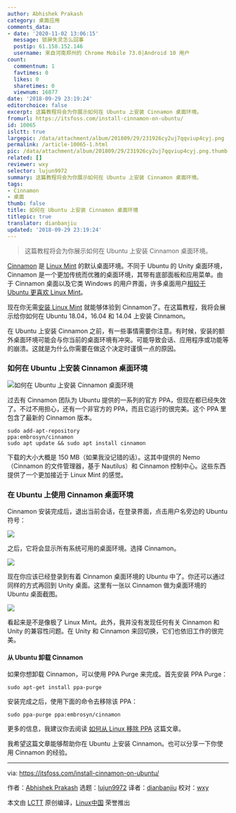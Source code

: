 ```yaml
---
author: Abhishek Prakash
category: 桌面应用
comments_data:
- date: '2020-11-02 13:06:15'
  message: 锁屏失灵怎么回事
  postip: 61.158.152.146
  username: 来自河南郑州的 Chrome Mobile 73.0|Android 10 用户
count:
  commentnum: 1
  favtimes: 0
  likes: 0
  sharetimes: 0
  viewnum: 16877
date: '2018-09-29 23:19:24'
editorchoice: false
excerpt: 这篇教程将会为你展示如何在 Ubuntu 上安装 Cinnamon 桌面环境。
fromurl: https://itsfoss.com/install-cinnamon-on-ubuntu/
id: 10065
islctt: true
largepic: /data/attachment/album/201809/29/231926cy2uj7qqviup4cyj.png
permalink: /article-10065-1.html
pic: /data/attachment/album/201809/29/231926cy2uj7qqviup4cyj.png.thumb.jpg
related: []
reviewer: wxy
selector: lujun9972
summary: 这篇教程将会为你展示如何在 Ubuntu 上安装 Cinnamon 桌面环境。
tags:
- Cinnamon
- 桌面
thumb: false
title: 如何在 Ubuntu 上安装 Cinnamon 桌面环境
titlepic: true
translator: dianbanjiu
updated: '2018-09-29 23:19:24'
---
```



> 
> 这篇教程将会为你展示如何在 Ubuntu 上安装 Cinnamon 桌面环境。
> 
> 
> 


[Cinnamon](http://cinnamon.linuxmint.com/) 是 [Linux Mint](http://www.linuxmint.com/) 的默认桌面环境。不同于 Ubuntu 的 Unity 桌面环境，Cinnamon 是一个更加传统而优雅的桌面环境，其带有底部面板和应用菜单。由于 Cinnamon 桌面以及它类 Windows 的用户界面，许多桌面用户[相较于 Ubuntu 更喜欢 Linux Mint](https://itsfoss.com/linux-mint-vs-ubuntu/)。


现在你无需[安装 Linux Mint](https://itsfoss.com/guide-install-linux-mint-16-dual-boot-windows/) 就能够体验到 Cinnamon了。在这篇教程，我将会展示给你如何在 Ubuntu 18.04，16.04 和 14.04 上安装 Cinnamon。


在 Ubuntu 上安装 Cinnamon 之前，有一些事情需要你注意。有时候，安装的额外桌面环境可能会与你当前的桌面环境有冲突。可能导致会话、应用程序或功能等的崩溃。这就是为什么你需要在做这个决定时谨慎一点的原因。


### 如何在 Ubuntu 上安装 Cinnamon 桌面环境


![如何在 Ubuntu 上安装 Cinnamon 桌面环境](/data/attachment/album/201809/29/231926cy2uj7qqviup4cyj.png)


过去有 Cinnamon 团队为 Ubuntu 提供的一系列的官方 PPA，但现在都已经失效了。不过不用担心，还有一个非官方的 PPA，而且它运行的很完美。这个 PPA 里包含了最新的 Cinnamon 版本。



```
sudo add-apt-repository  
ppa:embrosyn/cinnamon  
sudo apt update && sudo apt install cinnamon  
```

下载的大小大概是 150 MB（如果我没记错的话）。这其中提供的 Nemo（Cinnamon 的文件管理器，基于 Nautilus）和 Cinnamon 控制中心。这些东西提供了一个更加接近于 Linux Mint 的感觉。


### 在 Ubuntu 上使用 Cinnamon 桌面环境


Cinnamon 安装完成后，退出当前会话，在登录界面，点击用户名旁边的 Ubuntu 符号：


![](/data/attachment/album/201809/29/231927awmvtpkfp0w97vl7.jpg)


之后，它将会显示所有系统可用的桌面环境。选择 Cinnamon。


![](/data/attachment/album/201809/29/231927vz8rr13zf5fh1151.jpg)


现在你应该已经登录到有着 Cinnamon 桌面环境的 Ubuntu 中了。你还可以通过同样的方式再回到 Unity 桌面。这里有一张以 Cinnamon 做为桌面环境的 Ubuntu 桌面截图。


![](/data/attachment/album/201809/29/231928dljv5il1vll1jl3b.jpg)


看起来是不是像极了 Linux Mint。此外，我并没有发现任何有关 Cinnamon 和 Unity 的兼容性问题。在 Unity 和 Cinnamon 来回切换，它们也依旧工作的很完美。


#### 从 Ubuntu 卸载 Cinnamon


如果你想卸载 Cinnamon，可以使用 PPA Purge 来完成。首先安装 PPA Purge：



```
sudo apt-get install ppa-purge
```

安装完成之后，使用下面的命令去移除该 PPA：



```
sudo ppa-purge ppa:embrosyn/cinnamon
```

更多的信息，我建议你去阅读 [如何从 Linux 移除 PPA](https://itsfoss.com/how-to-remove-or-delete-ppas-quick-tip/) 这篇文章。


我希望这篇文章能够帮助你在 Ubuntu 上安装 Cinnamon。也可以分享一下你使用 Cinnamon 的经验。




---


via: <https://itsfoss.com/install-cinnamon-on-ubuntu/>


作者：[Abhishek Prakash](https://itsfoss.com/author/abhishek/) 选题：[lujun9972](https://github.com/lujun9972) 译者：[dianbanjiu](https://github.com/dianbanjiu) 校对：[wxy](https://github.com/wxy)


本文由 [LCTT](https://github.com/LCTT/TranslateProject) 原创编译，[Linux中国](https://linux.cn/) 荣誉推出